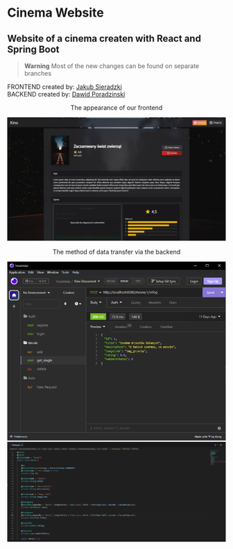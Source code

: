 # Cinema Website
## Website of a cinema createn with React and Spring Boot
>**Warning**
>Most of the new changes can be found on separate branches

FRONTEND created by: <a href="https://github.com/jakub-sieradzki">Jakub Sieradzki</a><br>
BACKEND created by: <a href="https://github.com/dawid-poradzinski">Dawid Poradzinski</a>

<div align="center">
  <p>The appearance of our frontend</p>
  <img src="readme/frontend_img1.PNG" alt="frontendIMG1">
  <p>The method of data transfer via the backend</p>
    <img src="readme/backend_img1.PNG" alt="backendIMG1">
    <img src="readme/backend_img2.PNG" alt="backendIMG2">
</div>
